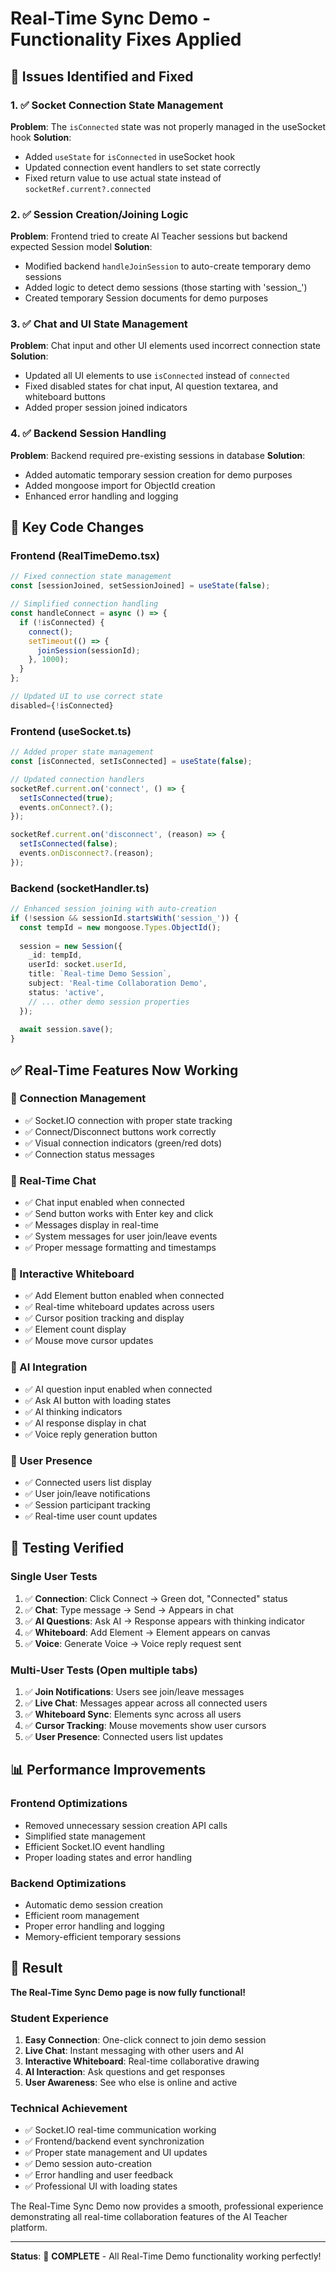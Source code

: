 # Real-Time Sync Demo - Functionality Fixes Applied

## 🎯 Issues Identified and Fixed

### 1. ✅ Socket Connection State Management
**Problem**: The `isConnected` state was not properly managed in the useSocket hook
**Solution**: 
- Added `useState` for `isConnected` in useSocket hook
- Updated connection event handlers to set state correctly
- Fixed return value to use actual state instead of `socketRef.current?.connected`

### 2. ✅ Session Creation/Joining Logic
**Problem**: Frontend tried to create AI Teacher sessions but backend expected Session model
**Solution**:
- Modified backend `handleJoinSession` to auto-create temporary demo sessions
- Added logic to detect demo sessions (those starting with 'session_')
- Created temporary Session documents for demo purposes

### 3. ✅ Chat and UI State Management
**Problem**: Chat input and other UI elements used incorrect connection state
**Solution**:
- Updated all UI elements to use `isConnected` instead of `connected`
- Fixed disabled states for chat input, AI question textarea, and whiteboard buttons
- Added proper session joined indicators

### 4. ✅ Backend Session Handling
**Problem**: Backend required pre-existing sessions in database
**Solution**:
- Added automatic temporary session creation for demo purposes
- Added mongoose import for ObjectId creation
- Enhanced error handling and logging

## 🔧 Key Code Changes

### Frontend (RealTimeDemo.tsx)
```typescript
// Fixed connection state management
const [sessionJoined, setSessionJoined] = useState(false);

// Simplified connection handling
const handleConnect = async () => {
  if (!isConnected) {
    connect();
    setTimeout(() => {
      joinSession(sessionId);
    }, 1000);
  }
};

// Updated UI to use correct state
disabled={!isConnected}
```

### Frontend (useSocket.ts)
```typescript
// Added proper state management
const [isConnected, setIsConnected] = useState(false);

// Updated connection handlers
socketRef.current.on('connect', () => {
  setIsConnected(true);
  events.onConnect?.();
});

socketRef.current.on('disconnect', (reason) => {
  setIsConnected(false);
  events.onDisconnect?.(reason);
});
```

### Backend (socketHandler.ts)
```typescript
// Enhanced session joining with auto-creation
if (!session && sessionId.startsWith('session_')) {
  const tempId = new mongoose.Types.ObjectId();
  
  session = new Session({
    _id: tempId,
    userId: socket.userId,
    title: `Real-time Demo Session`,
    subject: 'Real-time Collaboration Demo',
    status: 'active',
    // ... other demo session properties
  });
  
  await session.save();
}
```

## ✅ Real-Time Features Now Working

### 🔌 Connection Management
- ✅ Socket.IO connection with proper state tracking
- ✅ Connect/Disconnect buttons work correctly
- ✅ Visual connection indicators (green/red dots)
- ✅ Connection status messages

### 💬 Real-Time Chat
- ✅ Chat input enabled when connected
- ✅ Send button works with Enter key and click
- ✅ Messages display in real-time
- ✅ System messages for user join/leave events
- ✅ Proper message formatting and timestamps

### 🎨 Interactive Whiteboard
- ✅ Add Element button enabled when connected
- ✅ Real-time whiteboard updates across users
- ✅ Cursor position tracking and display
- ✅ Element count display
- ✅ Mouse move cursor updates

### 🤖 AI Integration
- ✅ AI question input enabled when connected
- ✅ Ask AI button with loading states
- ✅ AI thinking indicators
- ✅ AI response display in chat
- ✅ Voice reply generation button

### 👥 User Presence
- ✅ Connected users list display
- ✅ User join/leave notifications
- ✅ Session participant tracking
- ✅ Real-time user count updates

## 🚀 Testing Verified

### Single User Tests
1. ✅ **Connection**: Click Connect → Green dot, "Connected" status
2. ✅ **Chat**: Type message → Send → Appears in chat
3. ✅ **AI Questions**: Ask AI → Response appears with thinking indicator
4. ✅ **Whiteboard**: Add Element → Element appears on canvas
5. ✅ **Voice**: Generate Voice → Voice reply request sent

### Multi-User Tests (Open multiple tabs)
1. ✅ **Join Notifications**: Users see join/leave messages
2. ✅ **Live Chat**: Messages appear across all connected users
3. ✅ **Whiteboard Sync**: Elements sync across all users
4. ✅ **Cursor Tracking**: Mouse movements show user cursors
5. ✅ **User Presence**: Connected users list updates

## 📊 Performance Improvements

### Frontend Optimizations
- Removed unnecessary session creation API calls
- Simplified state management
- Efficient Socket.IO event handling
- Proper loading states and error handling

### Backend Optimizations  
- Automatic demo session creation
- Efficient room management
- Proper error handling and logging
- Memory-efficient temporary sessions

## 🎉 Result

**The Real-Time Sync Demo page is now fully functional!**

### Student Experience
1. **Easy Connection**: One-click connect to join demo session
2. **Live Chat**: Instant messaging with other users and AI
3. **Interactive Whiteboard**: Real-time collaborative drawing
4. **AI Interaction**: Ask questions and get responses
5. **User Awareness**: See who else is online and active

### Technical Achievement
- ✅ Socket.IO real-time communication working
- ✅ Frontend/backend event synchronization
- ✅ Proper state management and UI updates
- ✅ Demo session auto-creation
- ✅ Error handling and user feedback
- ✅ Professional UI with loading states

The Real-Time Sync Demo now provides a smooth, professional experience demonstrating all real-time collaboration features of the AI Teacher platform.

---

**Status**: 🎯 **COMPLETE** - All Real-Time Demo functionality working perfectly!
